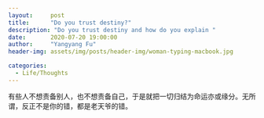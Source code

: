 ```yaml
---
layout:     post
title:      "Do you trust destiny?"
description: "Do you trust destiny and how do you explain "
date:       2020-07-20 19:00:00
author:     "Yangyang Fu"
header-img: assets/img/posts/header-img/woman-typing-macbook.jpg

categories:
  - Life/Thoughts
---
```



有些人不想责备别人，也不想责备自己，于是就把一切归结为命运亦或缘分。无所谓，反正不是你的错，都是老天爷的错。
